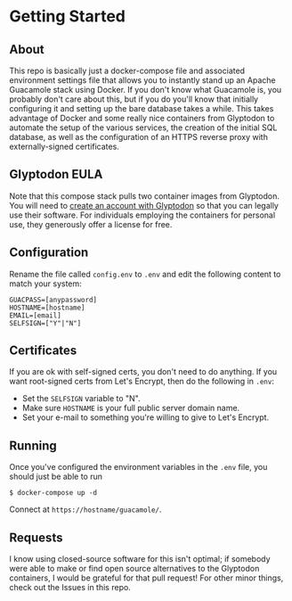 # Getting Started

## About

This repo is basically just a docker-compose file and associated environment settings file that allows you to instantly stand up an Apache Guacamole stack using Docker. If you don't know what Guacamole is, you probably don't care about this, but if you do you'll know that initially configuring it and setting up the bare database takes a while. This takes advantage of Docker and some really nice containers from Glyptodon to automate the setup of the various services, the creation of the initial SQL database, as well as the configuration of an HTTPS reverse proxy with externally-signed certificates.

## Glyptodon EULA

Note that this compose stack pulls two container images from Glyptodon. You will need to [create an account with Glyptodon](https://glyp.to) so that you can legally use their software. For individuals employing the containers for personal use, they generously offer a license for free.

## Configuration

Rename the file called `config.env` to `.env` and edit the following content to match your system:

```
GUACPASS=[anypassword]
HOSTNAME=[hostname]
EMAIL=[email]
SELFSIGN=["Y"|"N"]
```

## Certificates

If you are ok with self-signed certs, you don't need to do anything. If you want root-signed certs from Let's Encrypt, then do the following in `.env`:
- Set the `SELFSIGN` variable to "N".
- Make sure `HOSTNAME` is your full public server domain name. 
- Set your e-mail to something you're willing to give to Let's Encrypt.

## Running

Once you've configured the environment variables in the `.env` file, you should just be able to run

```
$ docker-compose up -d
```

Connect at `https://hostname/guacamole/`.

## Requests

I know using closed-source software for this isn't optimal; if somebody were able to make or find open source alternatives to the Glyptodon containers, I would be grateful for that pull request! For other minor things, check out the Issues in this repo.
